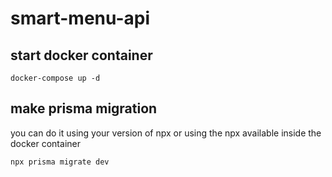# smart-menu-api

## start docker container
```
docker-compose up -d
```

## make prisma migration
you can do it using your version of npx or using the npx available inside the docker container
```
npx prisma migrate dev
```